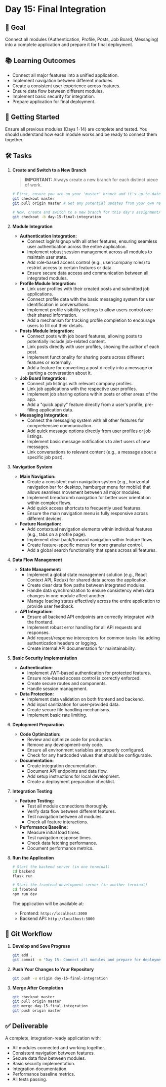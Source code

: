 # Day 15: Final Integration

## 🎯 Goal

Connect all modules (Authentication, Profile, Posts, Job Board, Messaging) into a complete application and prepare it for final deployment.

## 📚 Learning Outcomes

- Connect all major features into a unified application.
- Implement navigation between different modules.
- Create a consistent user experience across features.
- Ensure data flow between different modules.
- Implement basic security for integration.
- Prepare application for final deployment.

## 🚀 Getting Started

Ensure all previous modules (Days 1-14) are complete and tested. You should understand how each module works and be ready to connect them together.

## 🛠️ Tasks

1.  **Create and Switch to a New Branch**

    > **IMPORTANT:** Always create a new branch for each distinct piece of work.

    ```bash
    # First, ensure you are on your 'master' branch and it's up-to-date
    git checkout master
    git pull origin master # Get any potential updates from your own repository's master

    # Now, create and switch to a new branch for this day's assignment/feature
    git checkout -b day-15-final-integration
    ```

2.  **Module Integration**

    - **Authentication Integration:**
      - Connect login/signup with all other features, ensuring seamless user authentication across the entire application.
      - Implement robust session management across all modules to maintain user state.
      - Add role-based access control (e.g., user/company roles) to restrict access to certain features or data.
      - Ensure secure data access and communication between all integrated modules.
    - **Profile Module Integration:**
      - Link user profiles with their created posts and submitted job applications.
      - Connect profile data with the basic messaging system for user identification in conversations.
      - Implement profile visibility settings to allow users control over their shared information.
      - Add a mechanism for tracking profile completion to encourage users to fill out their details.
    - **Posts Module Integration:**
      - Connect posts with job board features, allowing posts to potentially include job-related content.
      - Link posts directly with user profiles, showing the author of each post.
      - Implement functionality for sharing posts across different features or externally.
      - Add a feature for converting a post directly into a message or starting a conversation about it.
    - **Job Board Integration:**
      - Connect job listings with relevant company profiles.
      - Link job applications with the respective user profiles.
      - Implement job sharing options within posts or other areas of the app.
      - Add a "quick apply" feature directly from a user's profile, pre-filling application data.
    - **Messaging Integration:**
      - Connect the messaging system with all other features for comprehensive communication.
      - Add quick message options directly from user profiles or job listings.
      - Implement basic message notifications to alert users of new messages.
      - Link conversations to relevant content (e.g., a message about a specific job post).

3.  **Navigation System**

    - **Main Navigation:**
      - Create a consistent main navigation system (e.g., horizontal navigation bar for desktop, hamburger menu for mobile) that allows seamless movement between all major modules.
      - Implement breadcrumb navigation for better user orientation within complex flows.
      - Add quick access shortcuts to frequently used features.
      - Ensure the main navigation menu is fully responsive across different devices.
    - **Feature Navigation:**
      - Add contextual navigation elements within individual features (e.g., tabs on a profile page).
      - Implement clear back/forward navigation within feature flows.
      - Create feature-specific menus for more granular control.
      - Add a global search functionality that spans across all features.

4.  **Data Flow Management**

    - **State Management:**
      - Implement a global state management solution (e.g., React Context API, Redux) for shared data across the application.
      - Create clear data flow paths between integrated modules.
      - Handle data synchronization to ensure consistency when data changes in one module affect another.
      - Manage loading states effectively across the entire application to provide user feedback.
    - **API Integration:**
      - Ensure all backend API endpoints are correctly integrated with the frontend.
      - Implement robust error handling for all API requests and responses.
      - Add request/response interceptors for common tasks like adding authentication headers or logging.
      - Create internal API documentation for maintainability.

5.  **Basic Security Implementation**

    - **Authentication:**
      - Implement JWT-based authentication for protected features.
      - Ensure role-based access control is correctly enforced.
      - Create secure routes and components.
      - Handle session management.
    - **Data Protection:**
      - Implement data validation on both frontend and backend.
      - Add input sanitization for user-provided data.
      - Create secure file handling mechanisms.
      - Implement basic rate limiting.

6.  **Deployment Preparation**

    - **Code Optimization:**
      - Review and optimize code for production.
      - Remove any development-only code.
      - Ensure all environment variables are properly configured.
      - Check for any hardcoded values that should be configurable.
    - **Documentation:**
      - Create integration documentation.
      - Document API endpoints and data flow.
      - Add setup instructions for local development.
      - Create a deployment preparation checklist.

7.  **Integration Testing**

    - **Feature Testing:**
      - Test all module connections thoroughly.
      - Verify data flow between different features.
      - Test navigation between all modules.
      - Check all feature interactions.
    - **Performance Baseline:**
      - Measure initial load times.
      - Test navigation response times.
      - Check data fetching performance.
      - Document performance metrics.

8.  **Run the Application**

    ```bash
    # Start the backend server (in one terminal)
    cd backend
    flask run

    # Start the frontend development server (in another terminal)
    cd frontend
    npm run dev
    ```

    The application will be available at:

    - Frontend: `http://localhost:3000`
    - Backend API: `http://localhost:5000`

## 🔄 Git Workflow

1.  **Develop and Save Progress**

    ```bash
    git add .
    git commit -m "Day 15: Connect all modules and prepare for deployment"
    ```

2.  **Push Your Changes to Your Repository**

    ```bash
    git push -u origin day-15-final-integration
    ```

3.  **Merge After Completion**

    ```bash
    git checkout master
    git pull origin master
    git merge day-15-final-integration
    git push origin master
    ```

## ✅ Deliverable

A complete, integration-ready application with:

- All modules connected and working together.
- Consistent navigation between features.
- Secure data flow between modules.
- Basic security implementation.
- Integration documentation.
- Performance baseline metrics.
- All tests passing.
